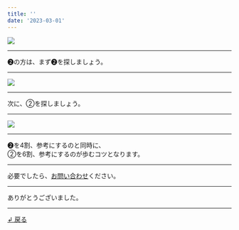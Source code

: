 ```yaml
---
title: ''
date: '2023-03-01'
---
```

![](/images/22.jpg)
***
➋の方は、まず➋を探しましょう。
***
![](/images/22_.jpg)
***
次に、②を探しましょう。
***
![](/images/22__.jpg)
***
➋を4割、参考にするのと同時に、    
②を6割、参考にするのが歩むコツとなります。
***
必要でしたら、[お問い合わせ](https://thebase.in/inquiry/01234567890)ください。
***
ありがとうございました。
***
[ ↲ 戻る ](/posts/0)
